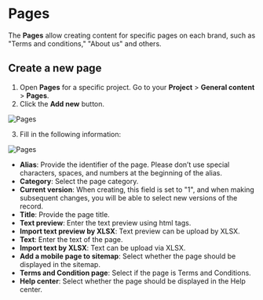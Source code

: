 # Pages

The **Pages** allow creating content for specific pages on each brand, such as "Terms and conditions," "About us" and others.
## Create a new page

1. Open **Pages** for a specific project. Go to your **Project** > **General content** > **Pages**.
2. Click the **Add new** button.

![Pages](cms_pages.png)

3. Fill in the following information:

![Pages](cms_pages_new.png)

* **Alias**: Provide the identifier of the page. Please don’t use special characters, spaces, and numbers at the beginning of the alias.
* **Category**: Select the page category.
* **Current version**: When creating, this field is set to "1", and when making subsequent changes, you will be able to select new versions of the record.
* **Title**: Provide the page title.
* **Text preview**: Enter the text preview using html tags.
* **Import text preview by XLSX**: Text preview can be upload by XLSX.
* **Text**: Enter the text of the page.
* **Import text by XLSX**: Text can be upload via XLSX.
* **Add a mobile page to sitemap**: Select whether the page should be displayed in the sitemap.
* **Terms and Condition page**: Select if the page is Terms and Conditions.
* **Help center**: Select whether the page should be displayed in the Help center.
